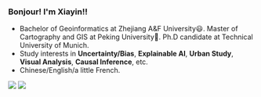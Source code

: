 ### Bonjour! I'm Xiayin!!

- Bachelor of Geoinformatics at Zhejiang A&F University😃. Master of Cartography and GIS at Peking University🚃. Ph.D candidate at Technical University of Munich.
- Study interests in **Uncertainty/Bias**, **Explainable AI**, **Urban Study**, **Visual Analysis**, **Causal Inference**, etc.
- Chinese/English/a little French.

![](https://img.shields.io/badge/Master-100%25-success?style=for-the-badge&logo=appveyor) ![](https://img.shields.io/badge/PhD-50%25-success?style=for-the-badge&logo=appveyor)

